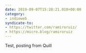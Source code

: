 ```yaml
---
date: 2019-09-07T15:28:21.010+00:00
category:
- indieweb
syndicate-to:
- https://twitter.com/ramiroruiz/
- https://micro.blog/ramiroruiz
---
```

Test, posting from Quill
